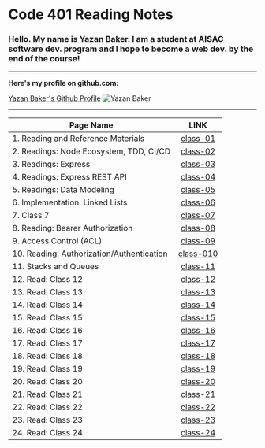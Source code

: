 # Code 401 Reading Notes



### Hello. My name is Yazan Baker. I am a student at AISAC software dev. program and I hope to become a web dev. by the end of the course!
---
__Here's my profile on github.com:__

[Yazan Baker's Github Profile](https://github.com/yazanbaker94) ![Yazan Baker](https://i.ibb.co/WpV37T0/1.png)


---


| Page Name        | LINK       |
| ------------- |:-------------:|
| 1. Reading and Reference Materials      | [class-01](https://yazanbaker94.github.io/reading-401/class1)|
| 2. Readings: Node Ecosystem, TDD, CI/CD      | [class-02](https://yazanbaker94.github.io/reading-401/class2)|
| 3. Readings: Express      | [class-03](https://yazanbaker94.github.io/reading-401/class3)|
| 4. Readings: Express REST API     | [class-04](https://yazanbaker94.github.io/reading-401/class4)|
| 5. Readings: Data Modeling    | [class-05](https://yazanbaker94.github.io/reading-401/class5)|
| 6. Implementation: Linked Lists    | [class-06](https://yazanbaker94.github.io/reading-401/class6)|
| 7. Class 7    | [class-07](https://yazanbaker94.github.io/reading-401/class7)|
| 8. Reading: Bearer Authorization    | [class-08](https://yazanbaker94.github.io/reading-401/class8)|
| 9. Access Control (ACL)    | [class-09](https://yazanbaker94.github.io/reading-401/class9)|
| 10. Reading: Authorization/Authentication    | [class-010](https://yazanbaker94.github.io/reading-401/class10)|
| 11. Stacks and Queues    | [class-11](https://yazanbaker94.github.io/reading-401/class11)|
| 12. Read: Class 12  | [class-12](https://yazanbaker94.github.io/reading-401/class12)|
| 13. Read: Class 13  | [class-13](https://yazanbaker94.github.io/reading-401/class13)|
| 14. Read: Class 14 | [class-14](https://yazanbaker94.github.io/reading-401/class14)|
| 15. Read: Class 15  | [class-15](https://yazanbaker94.github.io/reading-401/class15)|
| 16. Read: Class 16  |  [class-16](https://yazanbaker94.github.io/reading-401/class16)|
| 17. Read: Class 17  |  [class-17](https://yazanbaker94.github.io/reading-401/class17)|
| 18. Read: Class 18  |  [class-18](https://yazanbaker94.github.io/reading-401/class18)|
| 19. Read: Class 19  |  [class-19](https://yazanbaker94.github.io/reading-401/class19)|
| 20. Read: Class 20  |  [class-20](https://yazanbaker94.github.io/reading-401/class20)|
| 21. Read: Class 21  |  [class-21](https://yazanbaker94.github.io/reading-401/class21)|
| 22. Read: Class 22  |  [class-22](https://yazanbaker94.github.io/reading-401/class22)|
| 23. Read: Class 23 |  [class-23](https://yazanbaker94.github.io/reading-401/class23)|
| 24. Read: Class 24 |  [class-24](https://yazanbaker94.github.io/reading-401/class24)|

